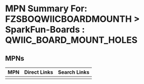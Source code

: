 



# MPN Summary For: FZSBOQWIICBOARDMOUNTH > SparkFun-Boards : QWIIC_BOARD_MOUNT_HOLES

## MPNs
  

|MPN|Direct Links|Search Links|
| :--- | :--- | :--- |
||||
